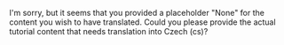 I'm sorry, but it seems that you provided a placeholder "None" for the content you wish to have translated. Could you please provide the actual tutorial content that needs translation into Czech (cs)?
